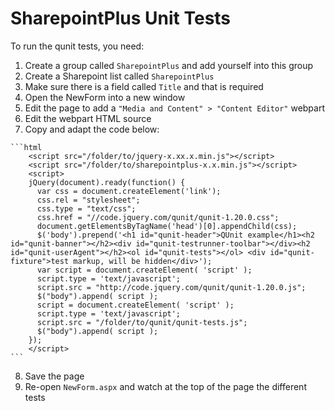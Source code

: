 SharepointPlus Unit Tests
=========================

To run the qunit tests, you need:

  1. Create a group called `SharepointPlus` and add yourself into this group
  2. Create a Sharepoint list called `SharepointPlus`
  3. Make sure there is a field called `Title` and that is required
  4. Open the NewForm into a new window
  5. Edit the page to add a `"Media and Content" > "Content Editor"` webpart
  6. Edit the webpart HTML source
  7. Copy and adapt the code below:

    ```html
        <script src="/folder/to/jquery-x.xx.x.min.js"></script>
        <script src="/folder/to/sharepointplus-x.x.min.js"></script>
        <script>
        jQuery(document).ready(function() {
          var css = document.createElement('link');
          css.rel = "stylesheet";
          css.type = "text/css";
          css.href = "//code.jquery.com/qunit/qunit-1.20.0.css";
          document.getElementsByTagName('head')[0].appendChild(css);
          $('body').prepend('<h1 id="qunit-header">QUnit example</h1><h2 id="qunit-banner"></h2><div id="qunit-testrunner-toolbar"></div><h2 id="qunit-userAgent"></h2><ol id="qunit-tests"></ol> <div id="qunit-fixture">test markup, will be hidden</div>');
          var script = document.createElement( 'script' );
          script.type = 'text/javascript';
          script.src = "http://code.jquery.com/qunit/qunit-1.20.0.js";
          $("body").append( script );
          script = document.createElement( 'script' );
          script.type = 'text/javascript';
          script.src = "/folder/to/qunit/qunit-tests.js";
          $("body").append( script );
        });
        </script>
    ```

  8. Save the page
  9. Re-open `NewForm.aspx` and watch at the top of the page the different tests
